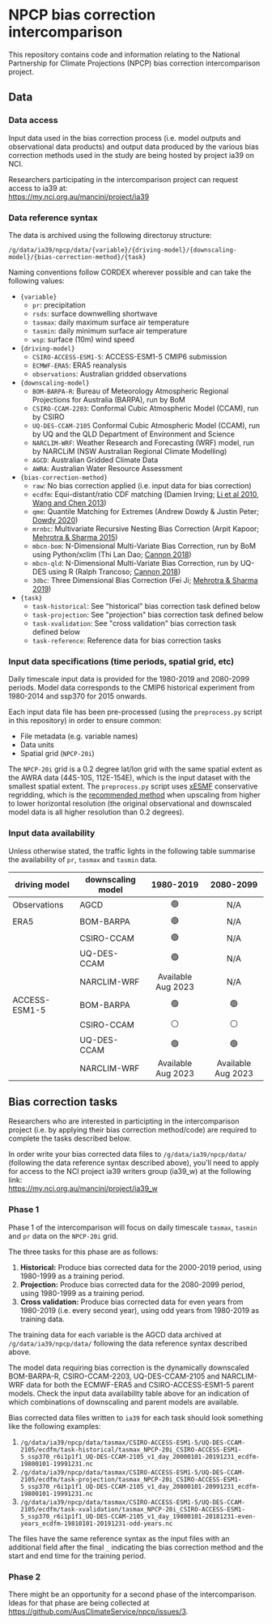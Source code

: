 # NPCP bias correction intercomparison

This repository contains code and information relating to the
National Partnership for Climate Projections (NPCP) bias correction intercomparison project.

## Data

### Data access

Input data used in the bias correction process (i.e. model outputs and observational data products) and
output data produced by the various bias correction methods used in the study
are being hosted by project ia39 on NCI. 

Researchers participating in the intercomparison project can request access to ia39 at:  
https://my.nci.org.au/mancini/project/ia39

### Data reference syntax

The data is archived using the following directoruy structure:  
```
/g/data/ia39/npcp/data/{variable}/{driving-model}/{downscaling-model}/{bias-correction-method}/{task}
```

Naming conventions follow CORDEX wherever possible and can take the following values:  
- `{variable}`  
  - `pr`: precipitation
  - `rsds`: surface downwelling shortwave
  - `tasmax`: daily maximum surface air temperature
  - `tasmin`: daily minimum surface air temperature
  - `wsp`: surface (10m) wind speed
- `{driving-model}`  
  - `CSIRO-ACCESS-ESM1-5`: ACCESS-ESM1-5 CMIP6 submission
  - `ECMWF-ERA5`: ERA5 reanalysis
  - `observations`: Australian gridded observations
- `{downscaling-model}`  
  - `BOM-BARPA-R`: Bureau of Meteorology Atmospheric Regional Projections for Australia (BARPA), run by BoM
  - `CSIRO-CCAM-2203`: Conformal Cubic Atmospheric Model (CCAM), run by CSIRO
  - `UQ-DES-CCAM-2105` Conformal Cubic Atmospheric Model (CCAM), run by UQ and the QLD Department of Environment and Science
  - `NARCLIM-WRF`: Weather Research and Forecasting (WRF) model, run by NARCLiM (NSW Australian Regional Climate Modelling)
  - `AGCD`: Australian Gridded Climate Data
  - `AWRA`: Australian Water Resource Assessment
- `{bias-correction-method}`  
  - `raw`: No bias correction applied (i.e. input data for bias correction)
  - `ecdfm`: Equi-distant/ratio CDF matching (Damien Irving; [Li et al 2010](https://doi.org/10.1029/2009JD012882), [Wang and Chen 2013](https://doi.org/10.1002/asl2.454))
  - `qme`: Quantile Matching for Extremes (Andrew Dowdy & Justin Peter; [Dowdy 2020](https://doi.org/10.1071/ES20001))
  - `mrnbc`: Multivariate Recursive Nesting Bias Correction (Arpit Kapoor; [Mehrotra & Sharma 2015](https://doi.org/10.1016/j.jhydrol.2014.11.037))
  - `mbcn-bom`: N-Dimensional Multi-Variate Bias Correction, run by BoM using Python/xclim (Thi Lan Dao; [Cannon 2018](https://doi.org/10.1007/s00382-017-3580-6))
  - `mbcn-qld`: N-Dimensional Multi-Variate Bias Correction, run by UQ-DES using R (Ralph Trancoso; [Cannon 2018](https://doi.org/10.1007/s00382-017-3580-6))
  - `3dbc`: Three Dimensional Bias Correction (Fei Ji; [Mehrotra & Sharma 2019](https://doi.org/10.1029/2018WR023270))
- `{task}`
  - `task-historical`: See "historical" bias correction task defined below
  - `task-projection`: See "projection" bias correction task defined below
  - `task-xvalidation`: See "cross validation" bias correction task defined below
  - `task-reference`: Reference data for bias correction tasks 

### Input data specifications (time periods, spatial grid, etc)

Daily timescale input data is provided for the 1980-2019 and 2080-2099 periods.
Model data corresponds to the CMIP6 historical experiment from 1980-2014 and ssp370 for 2015 onwards. 

Each input data file has been pre-processed (using the `preprocess.py` script in this repository)
in order to ensure common:
- File metadata (e.g. variable names)
- Data units
- Spatial grid (`NPCP-20i`) 

The `NPCP-20i` grid is a 0.2 degree lat/lon grid
with the same spatial extent as the AWRA data (44S-10S, 112E-154E),
which is the input dataset with the smallest spatial extent.
The `preprocess.py` script uses [xESMF](https://xesmf.readthedocs.io/en/latest/index.html) 
conservative regridding, which is the
[recommended method](https://xesmf.readthedocs.io/en/latest/notebooks/Compare_algorithms.html)
when upscaling from higher to lower horizontal resolution
(the original observational and downscaled model data is all higher resolution than 0.2 degrees).

### Input data availability

Unless otherwise stated, the traffic lights in the following table
summarise the availability of `pr`, `tasmax` and `tasmin` data.

| driving model | downscaling model | 1980-2019 | 2080-2099 |
| ---           | ---               | :-:       | :-:       |
| Observations | AGCD | :green_circle: | N/A |
| ERA5 | BOM-BARPA | :green_circle: | N/A |
| | CSIRO-CCAM | :green_circle: | N/A |
| | UQ-DES-CCAM | :green_circle: | N/A |
| | NARCLIM-WRF | Available Aug 2023 | N/A |
| ACCESS-ESM1-5 | BOM-BARPA | :green_circle: | :green_circle: |
| | CSIRO-CCAM  | :white_circle: | :white_circle: |
| | UQ-DES-CCAM | :green_circle: | :green_circle: |
| | NARCLIM-WRF | Available Aug 2023 | Available Aug 2023 |

## Bias correction tasks

Researchers who are interested in participting in the intercomparison project
(i.e. by applying their bias correction method/code)
are required to complete the tasks described below.

In order write your bias corrected data files to `/g/data/ia39/npcp/data/`
(following the data reference syntax described above),
you'll need to apply for access to the
NCI project ia39 writers group (ia39_w) at the following link:  
https://my.nci.org.au/mancini/project/ia39_w

### Phase 1

Phase 1 of the intercomparison will focus on daily timescale
`tasmax`, `tasmin` and `pr` data on the `NPCP-20i` grid.

The three tasks for this phase are as follows:
1. **Historical:** Produce bias corrected data for the 2000-2019 period, using 1980-1999 as a training period.
2. **Projection:** Produce bias corrected data for the 2080-2099 period, using 1980-1999 as a training period.
3. **Cross validation:** Produce bias corrected data for even years from 1980-2019 (i.e. every second year), using odd years from 1980-2019 as training data.

The training data for each variable is the AGCD data archived at `/g/data/ia39/npcp/data/`
following the data reference syntax described above.

The model data requiring bias correction is the dynamically downscaled
BOM-BARPA-R, CSIRO-CCAM-2203, UQ-DES-CCAM-2105 and NARCLIM-WRF data
for both the ECMWF-ERA5 and CSIRO-ACCESS-ESM1-5 parent models.
Check the input data availability table above for an indication of
which combinations of downscaling and parent models are available.

Bias corrected data files written to `ia39` for each task should look something like the following examples:
1. `/g/data/ia39/npcp/data/tasmax/CSIRO-ACCESS-ESM1-5/UQ-DES-CCAM-2105/ecdfm/task-historical/tasmax_NPCP-20i_CSIRO-ACCESS-ESM1-5_ssp370_r6i1p1f1_UQ-DES-CCAM-2105_v1_day_20000101-20191231_ecdfm-19800101-19991231.nc`
2. `/g/data/ia39/npcp/data/tasmax/CSIRO-ACCESS-ESM1-5/UQ-DES-CCAM-2105/ecdfm/task-projection/tasmax_NPCP-20i_CSIRO-ACCESS-ESM1-5_ssp370_r6i1p1f1_UQ-DES-CCAM-2105_v1_day_20800101-20991231_ecdfm-19800101-19991231.nc`
3. `/g/data/ia39/npcp/data/tasmax/CSIRO-ACCESS-ESM1-5/UQ-DES-CCAM-2105/ecdfm/task-xvalidation/tasmax_NPCP-20i_CSIRO-ACCESS-ESM1-5_ssp370_r6i1p1f1_UQ-DES-CCAM-2105_v1_day_19800101-20181231-even-years_ecdfm-19810101-20191231-odd-years.nc`

The files have the same reference syntax as the input files with an additional field
after the final `_` indicating the bias correction method and the start and end time
for the training period.

### Phase 2

There might be an opportunity for a second phase of the intercomparison.
Ideas for that phase are being collected at https://github.com/AusClimateService/npcp/issues/3.
